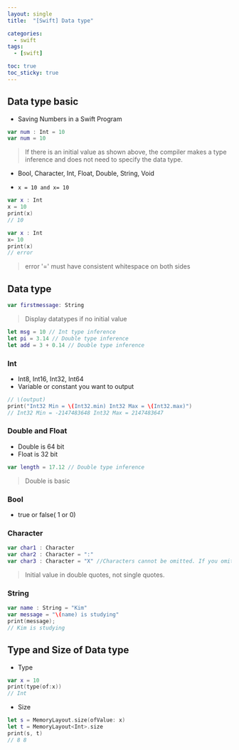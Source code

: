 ```yaml
---
layout: single
title:  "[Swift] Data type"

categories:
  - swift
tags:
  - [swift]

toc: true
toc_sticky: true
---
```


## Data type basic
- Saving Numbers in a Swift Program
```swift
var num : Int = 10
var num = 10
```
> If there is an initial value as shown above, the compiler makes a type inference and does not need to specify the data type.
- Bool, Character, Int, Float, Double, String, Void

- `x = 10 and x= 10`
```swift
var x : Int
x = 10
print(x)
// 10
```
```swift
var x : Int
x= 10
print(x)
// error
```
> error '=' must have consistent whitespace on both sides

## Data type
```swift
var firstmessage: String
```
> Display datatypes if no initial value

```swift
let msg = 10 // Int type inference
let pi = 3.14 // Double type inference
let add = 3 + 0.14 // Double type inference
```
### Int
- Int8, Int16, Int32, Int64
- Variable or constant you want to output
```swift
// \(output)
print("Int32 Min = \(Int32.min) Int32 Max = \(Int32.max)")
// Int32 Min = -2147483648 Int32 Max = 2147483647
```

### Double and Float
- Double is 64 bit
- Float is 32 bit
```swift
var length = 17.12 // Double type inference
```
> Double is basic

### Bool
- true or false( 1 or 0)

### Character
```swift
var char1 : Character
var char2 : Character = ":"
var char3 : Character = "X" //Characters cannot be omitted. If you omit it, it's String.
```
>Initial value in double quotes, not single quotes.

### String
```swift
var name : String = "Kim"
var message = "\(name) is studying"
print(message);
// Kim is studying
```
## Type and Size of Data type
- Type
```swift
var x = 10
print(type(of:x))
// Int
```
- Size
```swift
let s = MemoryLayout.size(ofValue: x)
let t = MemoryLayout<Int>.size
print(s, t)
// 8 8
```

